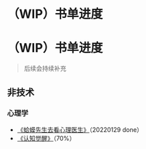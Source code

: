 # （WIP）书单进度


# （WIP）书单进度

> 后续会持续补充


## 非技术

### 心理学

- [《蛤蟆先生去看心理医生》](https://zhengyua.cn/posts/daily_life/reading/2.html/)（20220129 done）
- [《认知觉醒》](https://zhengyua.cn/posts/daily_life/reading/1.html/)（70%）
